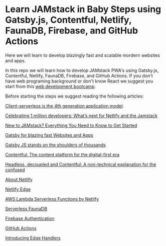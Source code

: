 # Learn JAMstack in Baby Steps using Gatsby.js, Contentful, Netlify, FaunaDB, Firebase, and GitHub Actions

Here we will learn to develop blazingly fast and scalable mordern websites and apps.

In this repo we will learn how to develop JAMstack PWA's using Gatsby.js, Contentful, Netlify, FaunaDB, Firebase, and GitHub Actions. If you don't have web programing background or don't know React we suggest you start from this [web development bootcamp](https://panacloud.github.io/bootcamp-2020/).

Before starting the steps we suggest reading the following articles:

[Client-serverless is the 4th generation application model](https://www.infoworld.com/article/3564264/client-serverless-is-the-4th-generation-application-model.html).

[Celebrating 1 million developers: What’s next for Netlify and the Jamstack](https://www.netlify.com/blog/2020/08/03/celebrating-1-million-developers-whats-next-for-netlify-and-the-jamstack/)

[New to JAMstack? Everything You Need to Know to Get Started](https://snipcart.com/blog/jamstack)

[Gatsby for blazing fast Websites and Apps](https://www.gatsbyjs.org/)

[Gatsby JS stands on the shoulders of thousands](https://www.infoworld.com/article/3540708/gatsby-js-stands-on-the-shoulders-of-thousands.html)

[Contentful: The content platform for the digital-first era](https://www.contentful.com/)

[Headless, decoupled and Contentful: A non-technical explanation for the confused](https://www.contentful.com/blog/2019/02/04/difference-between-headless-decoupled-contentful/)

[About Netlify](https://www.netlify.com/about/)

[Netlify Edge](https://www.netlify.com/products/edge/)

[AWS Lambda Serverless Functions by Netlify](https://www.netlify.com/products/functions/)

[Serverless FaunaDB](https://fauna.com/)

[Firebase Authentication](https://firebase.google.com/docs/auth)

[GitHub Actions](https://github.com/features/actions)

[Introducing Edge Handlers](https://www.netlify.com/blog/2020/05/27/introducing-edge-handlers-in-preview/)

